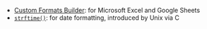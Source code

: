 
- [Custom Formats Builder](https://customformats.com/): for Microsoft Excel and Google Sheets
- [`strftime()`](https://docs.python.org/3/library/datetime.html#strftime-and-strptime-format-codes): for date formatting, introduced by Unix via C 

